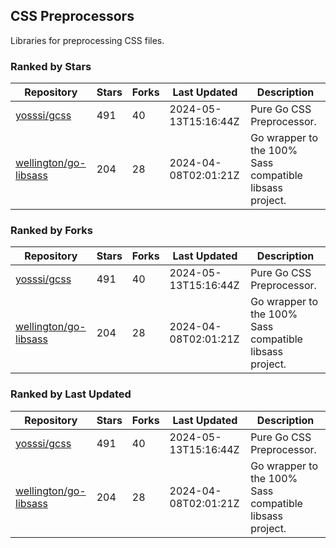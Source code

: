 ## CSS Preprocessors

Libraries for preprocessing CSS files.

### Ranked by Stars

| Repository | Stars | Forks | Last Updated | Description | 
|------------|-------|-------|--------------|-------------|
| [yosssi/gcss](https://github.com/yosssi/gcss) | 491 | 40 | 2024-05-13T15:16:44Z |  Pure Go CSS Preprocessor. |
| [wellington/go-libsass](https://github.com/wellington/go-libsass) | 204 | 28 | 2024-04-08T02:01:21Z |  Go wrapper to the 100% Sass compatible libsass project. |

### Ranked by Forks

| Repository | Stars | Forks | Last Updated | Description | 
|------------|-------|-------|--------------|-------------|
| [yosssi/gcss](https://github.com/yosssi/gcss) | 491 | 40 | 2024-05-13T15:16:44Z |  Pure Go CSS Preprocessor. |
| [wellington/go-libsass](https://github.com/wellington/go-libsass) | 204 | 28 | 2024-04-08T02:01:21Z |  Go wrapper to the 100% Sass compatible libsass project. |

### Ranked by Last Updated

| Repository | Stars | Forks | Last Updated | Description | 
|------------|-------|-------|--------------|-------------|
| [yosssi/gcss](https://github.com/yosssi/gcss) | 491 | 40 | 2024-05-13T15:16:44Z |  Pure Go CSS Preprocessor. |
| [wellington/go-libsass](https://github.com/wellington/go-libsass) | 204 | 28 | 2024-04-08T02:01:21Z |  Go wrapper to the 100% Sass compatible libsass project. |

